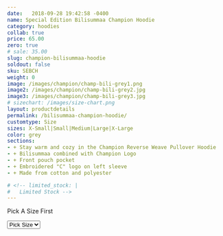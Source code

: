 ```yaml
---
date:   2018-09-28 19:42:58 -0400
name: Special Edition Bilisummaa Champion Hoodie
category: hoodies
collab: true
price: 65.00
zero: true
# sale: 35.00
slug: champion-bilisummaa-hoodie
soldout: false
sku: SEBCH
weight: 0
image: /images/champion/champ-bili-grey1.png
image2: /images/champion/champ-bili-grey2.jpg
image3: /images/champion/champ-bili-grey3.jpg
# sizechart: /images/size-chart.png
layout: productdetails
permalink: /bilisummaa-champion-hoodie/
customtype: Size
sizes: X-Small|Small|Medium|Large|X-Large
color: grey
sections: 
- + Stay warm and cozy in the Champion Reverse Weave Pullover Hoodie
- + Bilisummaa combined with Champion Logo
- + Front pouch pocket
- + Embroidered "C" logo on left sleeve
- + Made from cotton and polyester

# <!-- limited_stock: |
#   Limited Stock -->
---
```


<div class="missingSize"><p>Pick A Size First</p></div>

<select id="my-size">
	  <option selected disabled>Pick Size</option>
	  <option>X-Small</option>
	  <option>Small</option>
	  <option>Medium</option>
	  <option>Large</option>
	  <option>X-Large</option>
</select>

